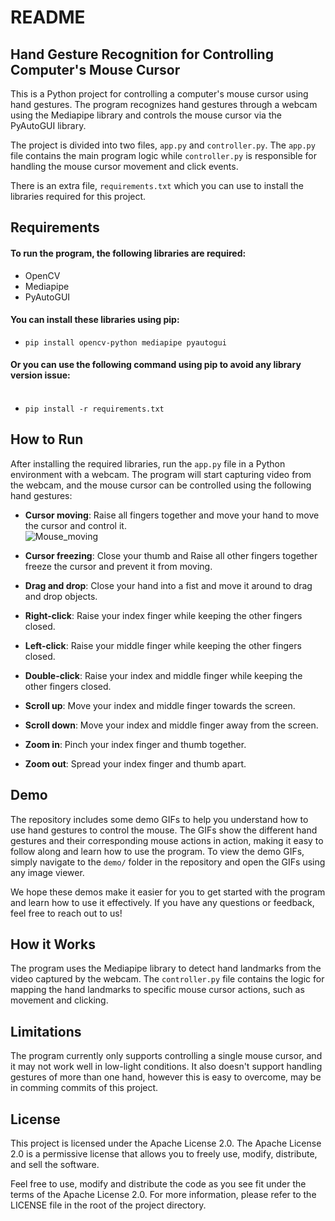 # README
## Hand Gesture Recognition for Controlling Computer's Mouse Cursor
This is a Python project for controlling a computer's mouse cursor using hand gestures. The program recognizes hand gestures through a webcam using the Mediapipe library and controls the mouse cursor via the PyAutoGUI library.

The project is divided into two files, `app.py` and `controller.py`. The `app.py` file contains the main program logic while `controller.py` is responsible for handling the mouse cursor movement and click events.

There is an extra file, `requirements.txt` which you can use to install the libraries required for this project.

## Requirements
#### To run the program, the following libraries are required:<br>
  - OpenCV<br>
  - Mediapipe<br>
  - PyAutoGUI<br>
 
#### You can install these libraries using pip:<br>
  -  `pip install opencv-python mediapipe pyautogui`<br>
#### Or you can use the following command using pip to avoid any library version issue:<br><br>
  - `pip install -r requirements.txt`

## How to Run
After installing the required libraries, run the `app.py` file in a Python environment with a webcam. The program will start capturing video from the webcam, and the mouse cursor can be controlled using the following hand gestures:

  - **Cursor moving**: Raise all fingers together and move your hand to move the cursor and control it.<br>
![Mouse_moving](https://user-images.githubusercontent.com/129029089/227950094-4dae7a2d-a332-41ad-aa13-a186a5052f60.png)

  - **Cursor freezing**: Close your thumb and Raise all other fingers together freeze the cursor and prevent it from moving.
  - **Drag and drop**: Close your hand into a fist and move it around to drag and drop objects.
  - **Right-click**: Raise your index finger while keeping the other fingers closed.
  - **Left-click**: Raise your middle finger while keeping the other fingers closed.
  - **Double-click**: Raise your index and middle finger while keeping the other fingers closed.
  - **Scroll up**: Move your index and middle finger towards the screen.
  - **Scroll down**: Move your index and middle finger away from the screen.
  - **Zoom in**: Pinch your index finger and thumb together.
  - **Zoom out**: Spread your index finger and thumb apart.

## Demo
The repository includes some demo GIFs to help you understand how to use hand gestures to control the mouse. The GIFs show the different hand gestures and their corresponding mouse actions in action, making it easy to follow along and learn how to use the program. To view the demo GIFs, simply navigate to the `demo/` folder in the repository and open the GIFs using any image viewer.<br>

We hope these demos make it easier for you to get started with the program and learn how to use it effectively. If you have any questions or feedback, feel free to reach out to us!

## How it Works
The program uses the Mediapipe library to detect hand landmarks from the video captured by the webcam. The `controller.py` file contains the logic for mapping the hand landmarks to specific mouse cursor actions, such as movement and clicking.

## Limitations
The program currently only supports controlling a single mouse cursor, and it may not work well in low-light conditions. It also doesn't support handling gestures of more than one hand, however this is easy to overcome, may be in comming commits of this project.

## License

This project is licensed under the Apache License 2.0. The Apache License 2.0 is a permissive license that allows you to freely use, modify, distribute, and sell the software.<br>

Feel free to use, modify and distribute the code as you see fit under the terms of the Apache License 2.0. For more information, please refer to the LICENSE file in the root of the project directory.
